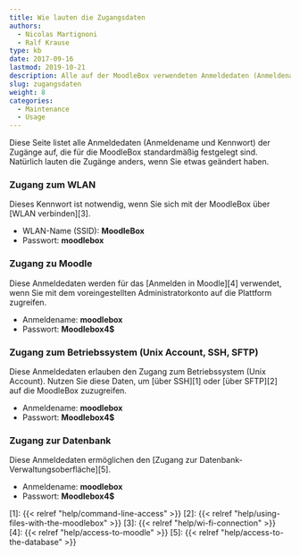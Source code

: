 ```yaml
---
title: Wie lauten die Zugangsdaten
authors:
  - Nicolas Martignoni
  - Ralf Krause
type: kb
date: 2017-09-16
lastmod: 2019-10-21
description: Alle auf der MoodleBox verwendeten Anmeldedaten (Anmeldename und Kennwort) für WiFi, SSH, Moodle und Datenbank sind hier aufgelistet
slug: zugangsdaten
weight: 8
categories:
  - Maintenance
  - Usage
---
```

Diese Seite listet alle Anmeldedaten (Anmeldename und Kennwort) der Zugänge auf, die für die MoodleBox standardmäßig festgelegt sind. Natürlich lauten die Zugänge anders, wenn Sie etwas geändert haben.

### Zugang zum WLAN

Dieses Kennwort ist notwendig, wenn Sie sich mit der MoodleBox über [WLAN verbinden][3].

  * WLAN-Name (SSID): __MoodleBox__
  * Passwort: __moodlebox__

### Zugang zu Moodle

Diese Anmeldedaten werden für das [Anmelden in Moodle][4] verwendet, wenn Sie mit dem voreingestellten Administratorkonto auf die Plattform zugreifen.

  * Anmeldename: __moodlebox__
  * Passwort: __Moodlebox4$__

### Zugang zum Betriebssystem (Unix Account, SSH, SFTP)

Diese Anmeldedaten erlauben den Zugang zum Betriebssystem (Unix Account). Nutzen Sie diese Daten, um [über SSH][1] oder [über SFTP][2] auf die MoodleBox zuzugreifen.

  * Anmeldename: __moodlebox__
  * Passwort: __Moodlebox4$__

### Zugang zur Datenbank

Diese Anmeldedaten ermöglichen den [Zugang zur Datenbank-Verwaltungsoberfläche][5].

  * Anmeldename: __moodlebox__
  * Passwort: __Moodlebox4$__

 [1]: {{< relref "help/command-line-access" >}}
 [2]: {{< relref "help/using-files-with-the-moodlebox" >}}
 [3]: {{< relref "help/wi-fi-connection" >}}
 [4]: {{< relref "help/access-to-moodle" >}}
 [5]: {{< relref "help/access-to-the-database" >}}
